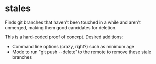 # stales

Finds git branches that haven't been touched in a while and aren't unmerged,
making them good candidates for deletion.

This is a hard-coded proof of concept. Desired additions:

- Command line options (crazy, right?) such as minimum age
- Mode to run "git push --delete" to the remote to remove these stale branches

